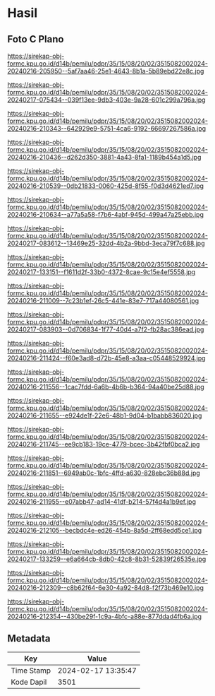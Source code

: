 # Hasil

## Foto C Plano

https://sirekap-obj-formc.kpu.go.id/d14b/pemilu/pdpr/35/15/08/20/02/3515082002024-20240216-205950--5af7aa46-25e1-4643-8b1a-5b89ebd22e8c.jpg

https://sirekap-obj-formc.kpu.go.id/d14b/pemilu/pdpr/35/15/08/20/02/3515082002024-20240217-075434--039f13ee-9db3-403e-9a28-601c299a796a.jpg

https://sirekap-obj-formc.kpu.go.id/d14b/pemilu/pdpr/35/15/08/20/02/3515082002024-20240216-210343--642929e9-5751-4ca6-9192-66697267586a.jpg

https://sirekap-obj-formc.kpu.go.id/d14b/pemilu/pdpr/35/15/08/20/02/3515082002024-20240216-210436--d262d350-3881-4a43-8fa1-1189b454a1d5.jpg

https://sirekap-obj-formc.kpu.go.id/d14b/pemilu/pdpr/35/15/08/20/02/3515082002024-20240216-210539--0db21833-0060-425d-8f55-f0d3d4621ed7.jpg

https://sirekap-obj-formc.kpu.go.id/d14b/pemilu/pdpr/35/15/08/20/02/3515082002024-20240216-210634--a77a5a58-f7b6-4abf-945d-499a47a25ebb.jpg

https://sirekap-obj-formc.kpu.go.id/d14b/pemilu/pdpr/35/15/08/20/02/3515082002024-20240217-083612--13469e25-32dd-4b2a-9bbd-3eca79f7c688.jpg

https://sirekap-obj-formc.kpu.go.id/d14b/pemilu/pdpr/35/15/08/20/02/3515082002024-20240217-133151--f1611d2f-33b0-4372-8cae-9c15e4ef5558.jpg

https://sirekap-obj-formc.kpu.go.id/d14b/pemilu/pdpr/35/15/08/20/02/3515082002024-20240216-211009--7c23b1ef-26c5-441e-83e7-717a44080561.jpg

https://sirekap-obj-formc.kpu.go.id/d14b/pemilu/pdpr/35/15/08/20/02/3515082002024-20240217-083903--0d706834-1f77-40d4-a7f2-fb28ac386ead.jpg

https://sirekap-obj-formc.kpu.go.id/d14b/pemilu/pdpr/35/15/08/20/02/3515082002024-20240216-211424--f60e3ad8-d72b-45e8-a3aa-c05448529924.jpg

https://sirekap-obj-formc.kpu.go.id/d14b/pemilu/pdpr/35/15/08/20/02/3515082002024-20240216-211556--1cac7fdd-6a6b-4b6b-b364-94a40be25d88.jpg

https://sirekap-obj-formc.kpu.go.id/d14b/pemilu/pdpr/35/15/08/20/02/3515082002024-20240216-211655--e924de1f-22e6-48b1-9d04-b1babb836020.jpg

https://sirekap-obj-formc.kpu.go.id/d14b/pemilu/pdpr/35/15/08/20/02/3515082002024-20240216-211745--ee9cb183-19ce-4779-bcec-3b42fbf0bca2.jpg

https://sirekap-obj-formc.kpu.go.id/d14b/pemilu/pdpr/35/15/08/20/02/3515082002024-20240216-211851--6949ab0c-1bfc-4ffd-a630-828ebc36b88d.jpg

https://sirekap-obj-formc.kpu.go.id/d14b/pemilu/pdpr/35/15/08/20/02/3515082002024-20240216-211955--e07abb47-ad14-41df-b214-57f4d4a1b9ef.jpg

https://sirekap-obj-formc.kpu.go.id/d14b/pemilu/pdpr/35/15/08/20/02/3515082002024-20240216-212105--becbdc4e-ed26-454b-8a5d-2ff68edd5ce1.jpg

https://sirekap-obj-formc.kpu.go.id/d14b/pemilu/pdpr/35/15/08/20/02/3515082002024-20240217-133259--e6a664cb-8db0-42c8-8b31-52839f26535e.jpg

https://sirekap-obj-formc.kpu.go.id/d14b/pemilu/pdpr/35/15/08/20/02/3515082002024-20240216-212309--c8b62f64-6e30-4a92-84d8-f2f73b469e10.jpg

https://sirekap-obj-formc.kpu.go.id/d14b/pemilu/pdpr/35/15/08/20/02/3515082002024-20240216-212354--430be29f-1c9a-4bfc-a88e-877ddad4fb6a.jpg


## Metadata

| Key        | Value               |
| ---------- | ------------------- |
| Time Stamp | 2024-02-17 13:35:47 |
| Kode Dapil | 3501                |



